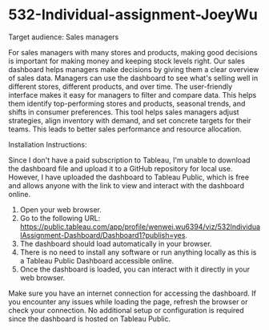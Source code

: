 # 532-Individual-assignment-JoeyWu

Target audience: Sales managers

For sales managers with many stores and products, making good decisions is important for making money and keeping stock levels right. Our sales dashboard helps managers make decisions by giving them a clear overview of sales data. Managers can use the dashboard to see what's selling well in different stores, different products, and over time. The user-friendly interface makes it easy for managers to filter and compare data. This helps them identify top-performing stores and products, seasonal trends, and shifts in consumer preferences. This tool helps sales managers adjust strategies, align inventory with demand, and set concrete targets for their teams. This leads to better sales performance and resource allocation.

Installation Instructions:

Since I don't have a paid subscription to Tableau, I'm unable to download the dashboard file and upload it to a GitHub repository for local use. However, I have uploaded the dashboard to Tableau Public, which is free and allows anyone with the link to view and interact with the dashboard online.

1. Open your web browser.
2. Go to the following URL: https://public.tableau.com/app/profile/wenwei.wu6394/viz/532IndividualAssignment-Dashboard/Dashboard1?publish=yes.
3. The dashboard should load automatically in your browser.
4. There is no need to install any software or run anything locally as this is a Tableau Public Dashboard accessible online.
5. Once the dashboard is loaded, you can interact with it directly in your web browser.

Make sure you have an internet connection for accessing the dashboard. If you encounter any issues while loading the page, refresh the browser or check your connection. No additional setup or configuration is required since the dashboard is hosted on Tableau Public.
